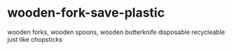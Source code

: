 # wooden-fork-save-plastic
wooden forks, wooden spoons, wooden butterknife disposable recycleable just like chopsticks
